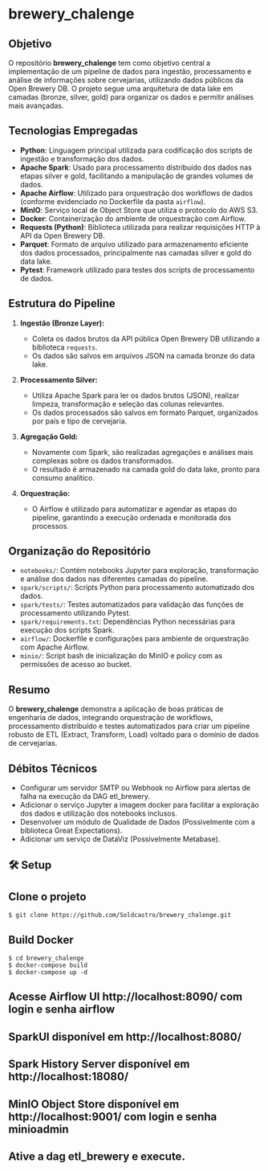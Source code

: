 # brewery_chalenge

## Objetivo

O repositório **brewery_chalenge** tem como objetivo central a implementação de um pipeline de dados para ingestão, processamento e análise de informações sobre cervejarias, utilizando dados públicos da Open Brewery DB. O projeto segue uma arquitetura de data lake em camadas (bronze, silver, gold) para organizar os dados e permitir análises mais avançadas.

## Tecnologias Empregadas

- **Python**: Linguagem principal utilizada para codificação dos scripts de ingestão e transformação dos dados.
- **Apache Spark**: Usado para processamento distribuído dos dados nas etapas silver e gold, facilitando a manipulação de grandes volumes de dados.
- **Apache Airflow**: Utilizado para orquestração dos workflows de dados (conforme evidenciado no Dockerfile da pasta `airflow`).
- **MinIO**: Serviço local de Object Store que utiliza o protocolo do AWS S3.
- **Docker**: Containerização do ambiente de orquestração com Airflow.
- **Requests (Python)**: Biblioteca utilizada para realizar requisições HTTP à API da Open Brewery DB.
- **Parquet**: Formato de arquivo utilizado para armazenamento eficiente dos dados processados, principalmente nas camadas silver e gold do data lake.
- **Pytest**: Framework utilizado para testes dos scripts de processamento de dados.

## Estrutura do Pipeline

1. **Ingestão (Bronze Layer):**
   - Coleta os dados brutos da API pública Open Brewery DB utilizando a biblioteca `requests`.
   - Os dados são salvos em arquivos JSON na camada bronze do data lake.

2. **Processamento Silver:**
   - Utiliza Apache Spark para ler os dados brutos (JSON), realizar limpeza, transformação e seleção das colunas relevantes.
   - Os dados processados são salvos em formato Parquet, organizados por país e tipo de cervejaria.

3. **Agregação Gold:**
   - Novamente com Spark, são realizadas agregações e análises mais complexas sobre os dados transformados.
   - O resultado é armazenado na camada gold do data lake, pronto para consumo analítico.

4. **Orquestração:**
   - O Airflow é utilizado para automatizar e agendar as etapas do pipeline, garantindo a execução ordenada e monitorada dos processos.

## Organização do Repositório

- `notebooks/`: Contém notebooks Jupyter para exploração, transformação e análise dos dados nas diferentes camadas do pipeline.
- `spark/scripts/`: Scripts Python para processamento automatizado dos dados.
- `spark/tests/`: Testes automatizados para validação das funções de processamento utilizando Pytest.
- `spark/requirements.txt`: Dependências Python necessárias para execução dos scripts Spark.
- `airflow/`: Dockerfile e configurações para ambiente de orquestração com Apache Airflow.
- `minio/`: Script bash de inicialização do MinIO e policy com as permissões de acesso ao bucket.

## Resumo

O **brewery_chalenge** demonstra a aplicação de boas práticas de engenharia de dados, integrando orquestração de workflows, processamento distribuído e testes automatizados para criar um pipeline robusto de ETL (Extract, Transform, Load) voltado para o domínio de dados de cervejarias.

## Débitos Técnicos
- Configurar um servidor SMTP ou Webhook no Airflow para alertas de falha na execução da DAG etl_brewery.
- Adicionar o serviço Jupyter a imagem docker para facilitar a exploração dos dados e utilização dos notebooks inclusos.
- Desenvolver um módulo de Qualidade de Dados (Possivelmente com a biblioteca Great Expectations).
- Adicionar um serviço de DataViz (Possivelmente Metabase).

## 🛠 Setup
## Clone o projeto

    $ git clone https://github.com/Soldcastro/brewery_chalenge.git

## Build Docker

    $ cd brewery_chalenge
    $ docker-compose build
    $ docker-compose up -d

## Acesse Airflow UI http://localhost:8090/ com login e senha airflow
## SparkUI disponível em http://localhost:8080/
## Spark History Server disponível em http://localhost:18080/
## MinIO Object Store disponível em http://localhost:9001/ com login e senha minioadmin
## Ative a dag etl_brewery e execute.